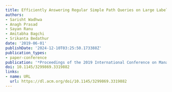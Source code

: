 ```yaml
---
title: Efficiently Answering Regular Simple Path Queries on Large Labeled Networks
authors:
- Sarisht Wadhwa
- Anagh Prasad
- Sayan Ranu
- Amitabha Bagchi
- Srikanta Bedathur
date: '2019-06-01'
publishDate: '2024-12-10T03:25:50.173388Z'
publication_types:
- paper-conference
publication: '*Proceedings of the 2019 International Conference on Management of Data*'
doi: 10.1145/3299869.3319882
links:
- name: URL
  url: https://dl.acm.org/doi/10.1145/3299869.3319882
---
```

